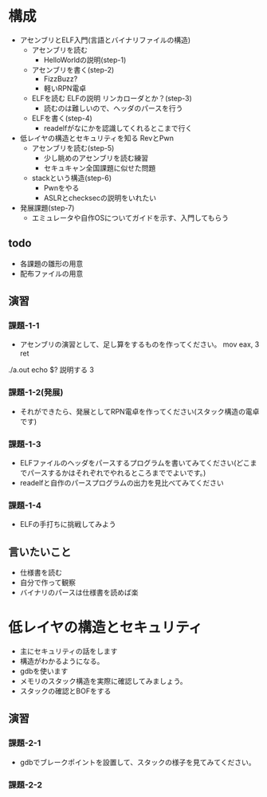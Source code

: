 # 構成
- アセンブリとELF入門(言語とバイナリファイルの構造)
  - アセンブリを読む
    - HelloWorldの説明(step-1)
  - アセンブリを書く(step-2)
    - FizzBuzz?
    - 軽いRPN電卓
  - ELFを読む ELFの説明 リンカローダとか？(step-3)
    - 読むのは難しいので、ヘッダのパースを行う
  - ELFを書く(step-4)
    - readelfがなにかを認識してくれるとこまで行く
- 低レイヤの構造とセキュリティを知る RevとPwn
  - アセンブリを読む(step-5)
    - 少し眺めのアセンブリを読む練習
    - セキュキャン全国課題に似せた問題
  - stackという構造(step-6)
    - Pwnをやる
    - ASLRとchecksecの説明をいれたい
- 発展課題(step-7)
  - エミュレータや自作OSについてガイドを示す、入門してもらう

## todo
- 各課題の雛形の用意
- 配布ファイルの用意

## 演習
### 課題-1-1
- アセンブリの演習として、足し算をするものを作ってください。
mov eax, 3
ret

./a.out
echo $? 説明する
3

### 課題-1-2(発展)
- それができたら、発展としてRPN電卓を作ってください(スタック構造の電卓です)

### 課題-1-3
- ELFファイルのヘッダをパースするプログラムを書いてみてください(どこまでパースするかはそれぞれでやれるところまででよいです。)
- readelfと自作のパースプログラムの出力を見比べてみてください

### 課題-1-4
- ELFの手打ちに挑戦してみよう

## 言いたいこと
- 仕様書を読む
- 自分で作って観察
- バイナリのパースは仕様書を読めば楽

# 低レイヤの構造とセキュリティ
- 主にセキュリティの話をします
- 構造がわかるようになる。
- gdbを使います
- メモリのスタック構造を実際に確認してみましょう。
- スタックの確認とBOFをする
## 演習
### 課題-2-1
- gdbでブレークポイントを設置して、スタックの様子を見てみてください。
### 課題-2-2
